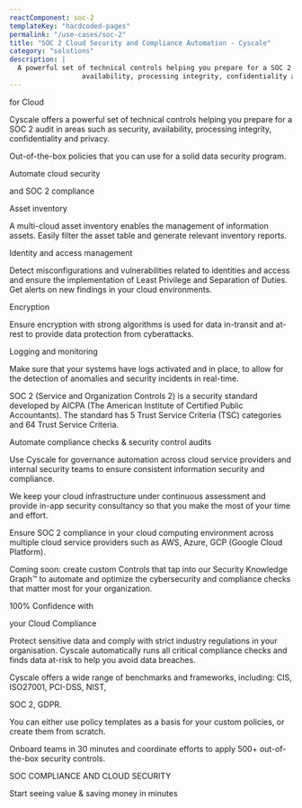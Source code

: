 ```yaml
---
reactComponent: soc-2
templateKey: "hardcoded-pages"
permalink: "/use-cases/soc-2"
title: "SOC 2 Cloud Security and Compliance Automation - Cyscale"
category: "solutions"
description: |
  A powerful set of technical controls helping you prepare for a SOC 2 audit in areas such as security,
                  availability, processing integrity, confidentiality and privacy
---
```


for Cloud

Cyscale offers a powerful set of technical controls helping you prepare for a
                                        SOC 2 audit in areas such as security, availability, processing integrity,
                                        confidentiality and privacy.

Out-of-the-box policies that you can use for a solid data security program.

Automate cloud security

and SOC 2 compliance

Asset inventory

A multi-cloud asset inventory enables the management of information assets. Easily
                                    filter the asset table and generate relevant inventory reports.

Identity and access management

Detect misconfigurations and vulnerabilities related to identities and access and
                                    ensure the implementation of Least Privilege and Separation of Duties. Get alerts on
                                    new findings in your cloud environments.

Encryption

Ensure encryption with strong algorithms is used for data in-transit and at-rest to
                                    provide data protection from cyberattacks.

Logging and monitoring

Make sure that your systems have logs activated and in place, to allow for the
                                    detection of anomalies and security incidents in real-time.

SOC 2 (Service and Organization Controls 2) is a security standard developed by
                                    AICPA (The American Institute of Certified Public Accountants). The standard has 5
                                    Trust Service Criteria (TSC) categories and 64 Trust Service Criteria.

Automate compliance checks & security control audits

Use Cyscale for governance automation across cloud service providers and internal
                                    security teams to ensure consistent information security and compliance.

We keep your cloud infrastructure under continuous assessment and provide in-app
                                    security consultancy so that you make the most of your time and effort.

Ensure SOC 2 compliance in your cloud computing environment across multiple cloud
                                    service providers such as AWS, Azure, GCP (Google Cloud Platform).

Coming soon: create custom Controls that tap into our Security Knowledge Graph™ to
                                    automate and optimize the cybersecurity and compliance checks that matter most for
                                    your organization.

100% Confidence with

your Cloud Compliance

Protect sensitive data and comply with strict industry regulations in your
                                        organisation. Cyscale automatically runs all critical compliance checks and
                                        finds data at-risk to help you avoid data breaches.

Cyscale offers a wide range of benchmarks and frameworks, including: CIS,
                                        ISO27001, PCI-DSS, NIST,

SOC 2, GDPR.

You can either use policy templates as a basis for your custom policies, or
                                        create them from scratch.

Onboard teams in 30 minutes and coordinate efforts to apply 500+ out-of-the-box
                                        security controls.

SOC COMPLIANCE AND CLOUD SECURITY

Start seeing value & saving money in minutes



